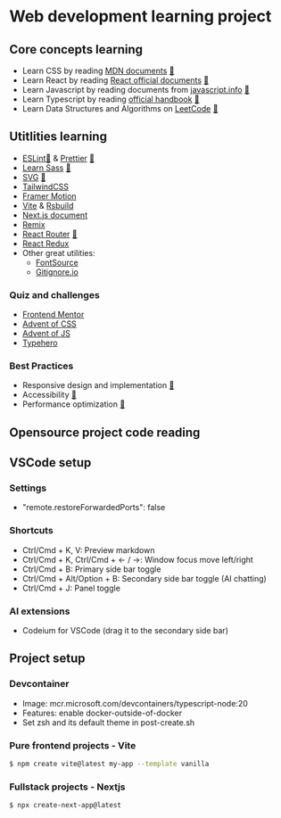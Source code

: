 # Web development learning project

## Core concepts learning

- Learn CSS by reading [MDN documents](https://developer.mozilla.org/en-US/docs/Web/CSS) [📔](core/css/MdnCSSNotes.md)
- Learn React by reading [React official documents](https://react.dev/learn) [📔](core/reactjs/react.dev/ReactLearn.md)
- Learn Javascript by reading documents from [javascript.info](https://javascript.info/) [📔](core/javascript/the-modern-javascript-tutorial/TMJT.md)
- Learn Typescript by reading [official handbook](https://www.typescriptlang.org/docs/handbook/intro.html) [📔](core/typescript/HandbookNotes.md)
- Learn Data Structures and Algorithms on [LeetCode](https://leetcode.com) [📔](core/ds/Plan.md)

## Utitlities learning

- [ESLint](https://eslint.org/docs/latest/use/getting-started)[📔](utilities/eslint-prettier/EslintNotes.md) & [Prettier](https://prettier.io/docs/en/) [📔](utilities/eslint-prettier/PrettierNotes.md)
- [Learn Sass](https://sass-lang.com/guide/) [📔](utilities/sass/README.md)
- [SVG](https://developer.mozilla.org/en-US/docs/Web/SVG/Tutorial/Introduction) [📔](utilities/svg/README.md)
- [TailwindCSS](https://tailwindcss.com/docs/installation)
- [Framer Motion](https://www.framer.com/motion/)
- [Vite](https://vite.dev/guide/) & [Rsbuild](https://rsbuild.dev/)
- [Next.js document](https://nextjs.org/docs)
- [Remix](https://remix.run/docs/en/main)
- [React Router](https://reactrouter.com/home) [📔](utilities/react-router/Notes.md)
- [React Redux](https://react-redux.js.org/introduction/getting-started)
- Other great utilities:
  - [FontSource](https://fontsource.org/)
  - [Gitignore.io](https://www.toptal.com/developers/gitignore)

### Quiz and challenges

- [Frontend Mentor](https://www.frontendmentor.io/)
- [Advent of CSS](https://www.adventofcss.com/)
- [Advent of JS](https://adventofjs.com/)
- [Typehero](https://typehero.dev/)

### Best Practices

- Responsive design and implementation [📔](best-practices/responsive/README.md)
- Accessibility [📔](best-practices/aria/README.md)
- Performance optimization [📔](best-practices/performance/README.md)

## Opensource project code reading

## VSCode setup

### Settings

- "remote.restoreForwardedPorts": false

### Shortcuts

- Ctrl/Cmd + K, V: Preview markdown
- Ctrl/Cmd + K, Ctrl/Cmd + &larr; / &rarr;: Window focus move left/right
- Ctrl/Cmd + B: Primary side bar toggle
- Ctrl/Cmd + Alt/Option + B: Secondary side bar toggle (AI chatting)
- Ctrl/Cmd + J: Panel toggle

### AI extensions

- Codeium for VSCode (drag it to the secondary side bar)

## Project setup

### Devcontainer

- Image: mcr.microsoft.com/devcontainers/typescript-node:20
- Features: enable docker-outside-of-docker
- Set zsh and its default theme in post-create.sh

### Pure frontend projects - Vite

```bash
$ npm create vite@latest my-app --template vanilla
```

### Fullstack projects - Nextjs

```bash
$ npx create-next-app@latest
```
